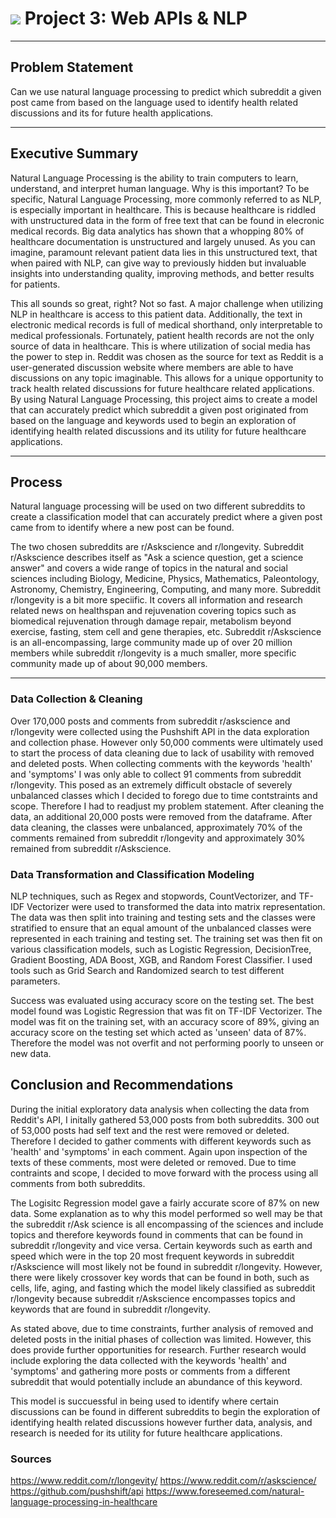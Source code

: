 # ![](https://ga-dash.s3.amazonaws.com/production/assets/logo-9f88ae6c9c3871690e33280fcf557f33.png) Project 3: Web APIs & NLP

---
## Problem Statement
Can we use natural language processing to predict which subreddit a given post came from based on the language used to identify health related discussions and its for future health applications. 

---
## **Executive Summary**
Natural Language Processing is the ability to train computers to learn, understand, and interpret human language. Why is this important? To be specific, Natural Language Processing, more commonly referred to as NLP, is especially important in healthcare. This is because healthcare is riddled with unstructured data in the form of free text that can be found in elecronic medical records. Big data analytics has shown that a whopping 80% of healthcare documentation is unstructured and largely unused. As you can imagine, paramount relevant patient data lies in this unstructured text, that when paired with NLP, can give way to previously hidden but invaluable insights into understanding quality, improving methods, and better results for patients. 

This all sounds so great, right? Not so fast. A major challenge when utilizing NLP in healthcare is access to this patient data. Additionally, the text in electronic medical records is full of medical shorthand, only interpretable to medical professionals. Fortunately, patient health records are not the only source of data in healthcare. This is where utilization of social media has the power to step in. Reddit was chosen as the source for text as Reddit is a user-generated discussion website where members are able to have discussions on any topic imaginable. This allows for a unique opportunity to track health related discussions for future healthcare related applications. By using Natural Language Processing, this project aims to create a model that can accurately predict which subreddit a given post originated from based on the language and keywords used to begin an exploration of identifying health related discussions and its utility for future healthcare applications.

---
## Process
Natural language processing will be used on two different subreddits to create a classification model that can accurately predict where a given post came from to identify where a new post can be found. 

The two chosen subreddits are r/Askscience and r/longevity. Subreddit r/Askscience describes itself as "Ask a science question, get a science answer" and covers a wide range of topics in the natural and social sciences including Biology, Medicine, Physics, Mathematics, Paleontology, Astronomy, Chemistry, Engineering, Computing, and many more. Subreddit r/longevity is a bit more speciific. It covers all information and research related news on healthspan and rejuvenation covering topics such as biomedical rejuvenation through damage repair, metabolism beyond exercise, fasting, stem cell and gene therapies, etc. Subreddit r/Askscience is an all-encompassing, large community made up of over 20 million members while subreddit r/longevity is a much smaller, more specific community made up of about 90,000 members. 

---
### **Data Collection & Cleaning**
Over 170,000 posts and comments from subreddit r/askscience and r/longevity were collected using the Pushshift API in the data exploration and collection phase. However only 50,000 comments were ultimately used to start the process of data cleaning due to lack of usability with removed and deleted posts. When collecting comments with the keywords 'health' and 'symptoms' I was only able to collect 91 comments from subreddit r/longevity. This posed as an extremely difficult obstacle of severely unbalanced classes which I decided to forego due to time contstraints and scope. Therefore I had to readjust my problem statement. After cleaning the data, an additional 20,000 posts were removed from the dataframe. After data cleaning, the classes were unbalanced, approximately 70% of the comments remained from subreddit r/longevity and approximately 30% remained from subreddit r/Askscience. 

### **Data Transformation and Classification Modeling**
NLP techniques, such as Regex and stopwords, CountVectorizer, and TF-IDF Vectorizer were used to transformed the data into matrix representation. The data was then split into training and testing sets and the classes were stratified to ensure that an equal amount of the unbalanced classes were represented in each training and testing set. The training set was then fit on various classification models, such as Logistic Regression, DecisionTree, Gradient Boosting, ADA Boost, XGB, and Random Forest Classifier. I used tools such as Grid Search and Randomized search to test different parameters. 

Success was evaluated using accuracy score on the testing set. The best model found was Logistic Regression that was fit on TF-IDF Vectorizer. The model was fit on the training set, with an accuracy score of 89%, giving an accuracy score on the testing set which acted as 'unseen' data of 87%. Therefore the model was not overfit and not performing poorly to unseen or new data. 

## **Conclusion and Recommendations**
During the initial exploratory data analysis when collecting the data from Reddit's API, I initally gathered 53,000 posts from both subreddits. 300 out of 53,000 posts had self text and the rest were removed or deleted. Therefore I decided to gather comments with different keywords such as 'health' and 'symptoms' in each comment. Again upon inspection of the texts of these comments, most were deleted or removed. Due to time contraints and scope, I decided to move forward with the process using all comments from both subreddits.

The Logisitc Regression model gave a fairly accurate score of 87% on new data. Some explanation as to why this model performed so well may be that the subreddit r/Ask science is all encompassing of the sciences and include topics and therefore keywords found in comments that can be found in subreddit r/longevity and vice versa. Certain keywords such as earth and speed which were in the top 20 most frequent keywords in subreddit r/Askscience will most likely not be found in subreddit r/longevity. However, there were likely crossover key words that can be found in both, such as cells, life, aging, and fasting which the model likely classified as subreddit r/longevity because subreddit r/Askscience encompasses topics and keywords that are found in subreddit r/longevity.

As stated above, due to time constraints, further analysis of removed and deleted posts in the initial phases of collection was limited. However, this does provide further opportunities for research. Further research would include exploring the data collected with the keywords 'health' and 'symptoms' and gathering more posts or comments from a different subreddit that would potentially include an abundance of this keyword.

This model is succuessful in being used to identify where certain discussions can be found in different subreddits to begin the exploration of identifying health related discussions however further data, analysis, and research is needed for its utility for future healthcare applications.


### **Sources**

https://www.reddit.com/r/longevity/
https://www.reddit.com/r/askscience/
https://github.com/pushshift/api
https://www.foreseemed.com/natural-language-processing-in-healthcare